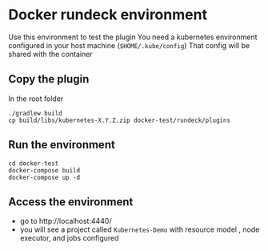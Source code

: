# Docker rundeck environment

Use this environment to test the plugin
You need a kubernetes environment configured in your host machine (`$HOME/.kube/config`)
That config will be shared with the container

## Copy the plugin 

In the root folder
````
./gradlew build
cp build/libs/kubernetes-X.Y.Z.zip docker-test/rundeck/plugins
````

## Run the environment

```
cd docker-test
docker-compose build
docker-compose up -d
```

## Access the environment

* go to http://localhost:4440/
* you will see a project called `Kubernetes-Demo` with resource model , node executor, and jobs configured

